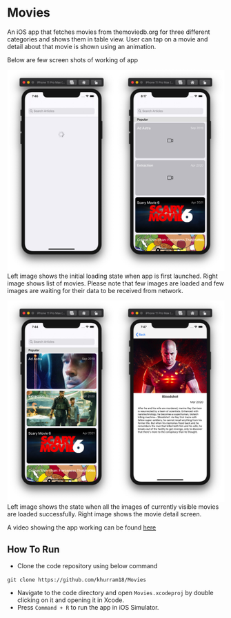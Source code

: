 # Movies
An iOS app that fetches movies from themoviedb.org for three different categories and shows them in table view. User can tap on a movie and detail about that movie is shown using an animation.

Below are few screen shots of working of app

![](1.jpg)
Left image shows the initial loading state when app is first launched. Right image shows list of movies. Please note that few images are loaded and few images are waiting for their data to be received from network.

![](2.jpg)
Left image shows the state when all the images of currently visible movies are loaded successfully. Right image shows the movie detail screen.

A video showing the app working can be found [here](https://drive.google.com/open?id=1G8JIWnlpyWZ43km-QBz2Y1ui4QbtsavN)

## How To Run
- Clone the code repository using below command

```git clone https://github.com/khurram18/Movies```
- Navigate to the code directory and open `Movies.xcodeproj` by double clicking on it and opening it in Xcode.
- Press `Command + R` to run the app in iOS Simulator.
